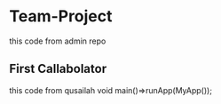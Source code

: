 # Team-Project
this code from admin repo

## First Callabolator
this code from qusailah 
void main()=>runApp(MyApp());
